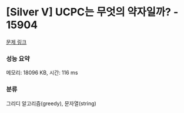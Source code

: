 # [Silver V] UCPC는 무엇의 약자일까? - 15904 

[문제 링크](https://www.acmicpc.net/problem/15904) 

### 성능 요약

메모리: 18096 KB, 시간: 116 ms

### 분류

그리디 알고리즘(greedy), 문자열(string)

